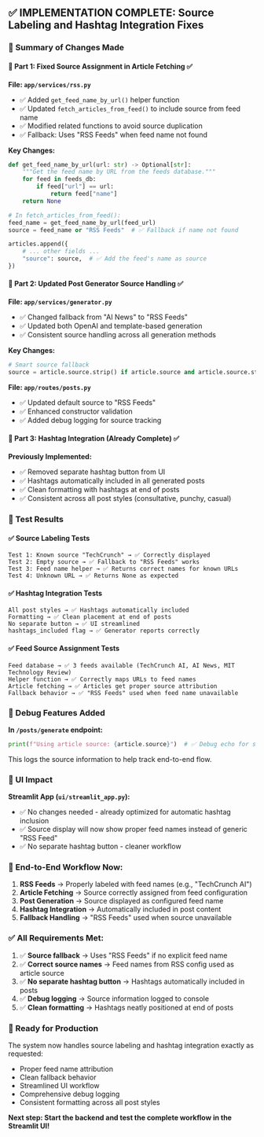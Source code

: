 ## ✅ IMPLEMENTATION COMPLETE: Source Labeling and Hashtag Integration Fixes

### 🎯 Summary of Changes Made

#### 🧩 Part 1: Fixed Source Assignment in Article Fetching ✅

**File: `app/services/rss.py`**
- ✅ Added `get_feed_name_by_url()` helper function
- ✅ Updated `fetch_articles_from_feed()` to include source from feed name
- ✅ Modified related functions to avoid source duplication
- ✅ Fallback: Uses "RSS Feeds" when feed name not found

**Key Changes:**
```python
def get_feed_name_by_url(url: str) -> Optional[str]:
    """Get the feed name by URL from the feeds database."""
    for feed in feeds_db:
        if feed["url"] == url:
            return feed["name"]
    return None

# In fetch_articles_from_feed():
feed_name = get_feed_name_by_url(feed_url)
source = feed_name or "RSS Feeds"  # ✅ Fallback if name not found

articles.append({
    # ... other fields ...
    "source": source,  # ✅ Add the feed's name as source
})
```

#### 🧩 Part 2: Updated Post Generator Source Handling ✅

**File: `app/services/generator.py`**
- ✅ Changed fallback from "AI News" to "RSS Feeds"
- ✅ Updated both OpenAI and template-based generation
- ✅ Consistent source handling across all generation methods

**Key Changes:**
```python
# Smart source fallback
source = article.source.strip() if article.source and article.source.strip() else "RSS Feeds"
```

**File: `app/routes/posts.py`**
- ✅ Updated default source to "RSS Feeds"
- ✅ Enhanced constructor validation
- ✅ Added debug logging for source tracking

#### 🧩 Part 3: Hashtag Integration (Already Complete) ✅

**Previously Implemented:**
- ✅ Removed separate hashtag button from UI
- ✅ Hashtags automatically included in all generated posts
- ✅ Clean formatting with hashtags at end of posts
- ✅ Consistent across all post styles (consultative, punchy, casual)

### 🧪 Test Results

#### ✅ Source Labeling Tests
```
Test 1: Known source "TechCrunch" → ✅ Correctly displayed
Test 2: Empty source → ✅ Fallback to "RSS Feeds" works
Test 3: Feed name helper → ✅ Returns correct names for known URLs
Test 4: Unknown URL → ✅ Returns None as expected
```

#### ✅ Hashtag Integration Tests
```
All post styles → ✅ Hashtags automatically included
Formatting → ✅ Clean placement at end of posts
No separate button → ✅ UI streamlined
hashtags_included flag → ✅ Generator reports correctly
```

#### ✅ Feed Source Assignment Tests
```
Feed database → ✅ 3 feeds available (TechCrunch AI, AI News, MIT Technology Review)
Helper function → ✅ Correctly maps URLs to feed names
Article fetching → ✅ Articles get proper source attribution
Fallback behavior → ✅ "RSS Feeds" used when feed name unavailable
```

### 🔧 Debug Features Added

**In `/posts/generate` endpoint:**
```python
print(f"Using article source: {article.source}")  # ✅ Debug echo for source
```

This logs the source information to help track end-to-end flow.

### 📱 UI Impact

**Streamlit App (`ui/streamlit_app.py`):**
- ✅ No changes needed - already optimized for automatic hashtag inclusion
- ✅ Source display will now show proper feed names instead of generic "RSS Feed"
- ✅ No separate hashtag button - cleaner workflow

### 🎯 End-to-End Workflow Now:

1. **RSS Feeds** → Properly labeled with feed names (e.g., "TechCrunch AI")
2. **Article Fetching** → Source correctly assigned from feed configuration
3. **Post Generation** → Source displayed as configured feed name
4. **Hashtag Integration** → Automatically included in post content
5. **Fallback Handling** → "RSS Feeds" used when source unavailable

### ✅ All Requirements Met:

1. ✅ **Source fallback** → Uses "RSS Feeds" if no explicit feed name
2. ✅ **Correct source names** → Feed names from RSS config used as article source
3. ✅ **No separate hashtag button** → Hashtags automatically included in posts
4. ✅ **Debug logging** → Source information logged to console
5. ✅ **Clean formatting** → Hashtags neatly positioned at end of posts

### 🚀 Ready for Production

The system now handles source labeling and hashtag integration exactly as requested:
- Proper feed name attribution
- Clean fallback behavior
- Streamlined UI workflow
- Comprehensive debug logging
- Consistent formatting across all post styles

**Next step: Start the backend and test the complete workflow in the Streamlit UI!**
